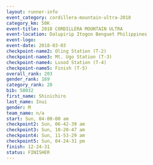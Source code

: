 ```yaml
---
layout: runner-info 
event_category: cordillera-mountain-ultra-2018 
category_km: 50K 
event-title: 2018 CORDILLERA MOUNTAIN ULTRA 
event-location: Dalupirip Itogon Benguet Philippines 
event-logo: 
event-date: 2018-03-03 
checkpoint-name2: Oling Station (T-2) 
checkpoint-name3: Mt. Ugo Station (T-3) 
checkpoint-name4: Lusod Station (T-4) 
checkpoint-name5: Finish (T-5) 
overall_rank: 203
gender_rank: 169
category_rank: 28
bib: 50032
first_name: Shinichiro
last_name: Inui
gender: M
team_name: n/a
start: Sun, 04-00-00 am
checkpoint2: Sun, 06-42-39 am
checkpoint3: Sun, 10-20-47 am
checkpoint4: Sun, 11-53-29 am
checkpoint5: Sun, 04-24-31 pm
finish: 12-24-31
status: FINISHER
---
```

